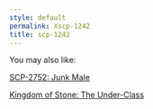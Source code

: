 ```yaml
---
style: default
permalink: Xscp-1242
title: scp-1242
---
```

You may also like:

[SCP-2752: Junk Male](http://scp-wiki.net/scp-2752)

[Kingdom of Stone: The Under-Class](http://scp-wiki.net/kingdom-of-stone-the-under-class)
